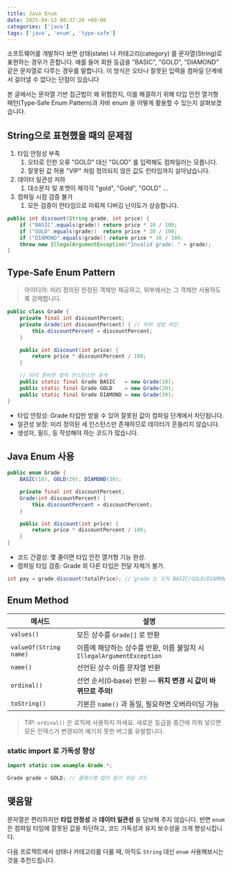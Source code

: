 ```yaml
---
title: Java Enum
date: 2025-04-13 08:37:20 +09:00
categories: ['java']
tags: ['java', 'enum', 'type-safe']
---
```


소프트웨어를 개발하다 보면 상태(state) 나 카테고리(category) 를 문자열(String)로 표현하는 경우가 흔합니다. 
예를 들어 회원 등급을 "BASIC", "GOLD", "DIAMOND" 같은 문자열로 다루는 경우를 말합니다. 
이 방식은 오타나 잘못된 입력을 컴파일 단계에서 걸러낼 수 없다는 단점이 있습니다

본 글에서는 문자열 기반 접근법이 왜 위험한지, 이를 해결하기 위해 타입 안전 열거형 패턴(Type‑Safe Enum Pattern)과 
자바 enum 을 어떻게 활용할 수 있는지 살펴보겠습니다.

## String으로 표현했을 때의 문제점

1. 타입 안정성 부족 
   1. 오타로 인한 오류 "GOLD" 대신 "GLOD" 를 입력해도 컴파일러는 모릅니다. 
   1. 잘못된 값 허용 "VIP" 처럼 정의되지 않은 값도 런타임까지 살아남습니다. 
1. 데이터 일관성 저하 
   1. 대소문자 및 포맷이 제각각 "gold", "Gold", "GOLD" … 
1. 컴파일 시점 검증 불가 
   1. 모든 검증이 런타임으로 미뤄져 디버깅 난이도가 상승합니다.

```java
public int discount(String grade, int price) {
    if ("BASIC".equals(grade)) return price * 10 / 100;
    if ("GOLD".equals(grade))  return price * 20 / 100;
    if ("DIAMOND".equals(grade)) return price * 30 / 100;
    throw new IllegalArgumentException("Invalid grade: " + grade);
}
```

## Type‑Safe Enum Pattern

> 아이디어: 미리 정의된 한정된 객체만 제공하고, 외부에서는 그 객체만 사용하도록 강제합니다.

```java
public class Grade {
    private final int discountPercent;
    private Grade(int discountPercent) { // 외부 생성 차단
        this.discountPercent = discountPercent;
    }

    public int discount(int price) {
        return price * discountPercent / 100;
    }

    // 미리 준비한 정적 인스턴스만 공개
    public static final Grade BASIC   = new Grade(10);
    public static final Grade GOLD    = new Grade(20);
    public static final Grade DIAMOND = new Grade(30);
}
```
- 타입 안정성: Grade 타입만 받을 수 있어 잘못된 값이 컴파일 단계에서 차단됩니다. 
- 일관성 보장: 미리 정의된 세 인스턴스만 존재하므로 데이터가 흔들리지 않습니다.
- 생성자, 필드, 등 작성해야 하는 코드가 많습니다.


## Java Enum 사용
```java
public enum Grade {
    BASIC(10), GOLD(20), DIAMOND(30);

    private final int discountPercent;
    Grade(int discountPercent) {
        this.discountPercent = discountPercent;
    }

    public int discount(int price) {
        return price * discountPercent / 100;
    }
}
```
- 코드 간결성: 몇 줄이면 타입 안전 열거형 기능 완성. 
- 컴파일 타임 검증: Grade 외 다른 타입은 전달 자체가 불가.

```java
int pay = grade.discount(totalPrice); // grade 는 오직 BASIC/GOLD/DIAMOND 중 하나
```

## Enum Method

| 메서드 | 설명 |
|--------|-------------------------------------------------------------|
| `values()` | 모든 상수를 `Grade[]` 로 반환 |
| `valueOf(String name)` | 이름에 해당하는 상수를 반환, 이름 불일치 시 `IllegalArgumentException` |
| `name()` | 선언된 상수 이름 문자열 반환 |
| `ordinal()` | 선언 순서(0‑base) 반환 — **위치 변경 시 값이 바뀌므로 주의!** |
| `toString()` | 기본은 `name()` 과 동일, 필요하면 오버라이딩 가능 |

> TIP: `ordinal()` 은 로직에 사용하지 마세요. 새로운 등급을 중간에 끼워 넣으면 모든 인덱스가 변경되어 예기치 못한 버그를 유발합니다.

### static import 로 가독성 향상

```java
import static com.example.Grade.*;

Grade grade = GOLD; // 클래스명 없이 읽기 쉬운 코드
```


## 맺음말

문자열은 편리하지만 **타입 안정성** 과 **데이터 일관성** 을 담보해 주지 않습니다. 반면 `enum` 은 컴파일 타임에 잘못된 값을 차단하고, 코드 가독성과 유지 보수성을 크게 향상시킵니다.

다음 프로젝트에서 상태나 카테고리를 다룰 때, 아직도 `String` 대신 `enum` 사용해보시는 것을 추천드립니다. 



